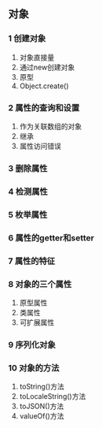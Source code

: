 ## 对象
### 1 创建对象
1. 对象直接量
2. 通过new创建对象
3. 原型
4. Object.create()

### 2 属性的查询和设置
1. 作为关联数组的对象
2. 继承
3. 属性访问错误

### 3 删除属性

### 4 检测属性

### 5 枚举属性

### 6 属性的getter和setter

### 7 属性的特征

### 8 对象的三个属性
1. 原型属性
2. 类属性
3. 可扩展属性

### 9 序列化对象

### 10 对象的方法
1. toString()方法
2. toLocaleString()方法
3. toJSON()方法
4. valueOf()方法